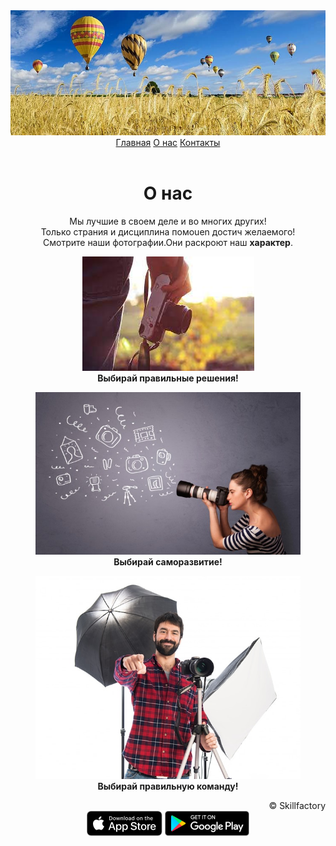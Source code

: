 <!DOCTYPE html>

<html>
<head>
    <meta charset="utf-8">
    <title>О нас - Моя первая веб-страница</title>
</head>
<body>
    <header align="center">
        <img src="../images/nature-landscape-field-sky-wheat-wheat-field-golden-clouds-summer.jpg" alt="" width="100%" height="200px">
        <a href="../index.html">Главная</a>
        <a href="#">О нас</a>
        <a href="contacts.html">Контакты</a>
    </header>
    <main align="center">
         <!--О том какие мы крутые-->
        <h1>О нас</h1>
        <p>Мы лучшие в своем деле и во многих других! <br>
            Только страния и дисциплина помоuen достич желаемого! <br>
            Смотрите наши фотографии.Они раскроют наш <b>характер</b>.
        </p>
        <figure align="center">
            <img title="Основные блюда" src="../images/Без названия (1).jpg" alt="основные блюда">
            <figcaption align="center"><strong> Выбирай правильные решения!</strong></figcaption>
        </figure>
        <figure align="center">
            <img title="Основные блюда" src="../images/саморазвитие-фотографа-2-творческий-кризис.jpg" alt="основные блюда">
            <figcaption align="center"><strong> Выбирай саморазвитие!</strong></figcaption>
        </figure>
        <figure align="center">
            <img title="Основные блюда" src="../images/photographer-pointing-to-the-front_1368-3528.jpg" alt="основные блюда">
            <figcaption align="center"><strong>Выбирай правильную команду!</strong></figcaption>
        </figure>
    </main>
    <footer bgcolor="#c0c0c0" align="right">
        <span>&copy;&nbsp;Skillfactory</span>
        <div align="center">
        <img src="../images/Download_on_the_App_Store_Badge_US-UK_RGB_blk_092917.png" alt="apple">
        <img src="../images/en_badge_web_generic-cf6dad406f.png" alt="android">
        </div>
    </footer>
</body>
</html>